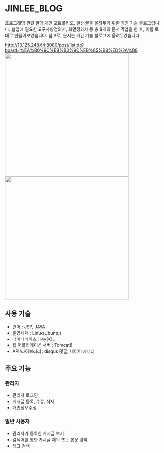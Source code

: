 # JINLEE_BLOG
프로그래밍 관련 글과 개인 포트폴리오, 일상 글을 올려두기 위한 개인 기술 블로그입니다. 협업에 필요한 요구사항정의서, 화면정의서 등 총 8개의 문서 작업을 한 후, 이를 토대로 만들어보았습니다. 참고로, 문서는 개인 기술 블로그에 올려두었습니다. 

http://13.125.248.64:8080/post/list.do?board=%EA%B0%9C%EB%B0%9C%EB%85%B8%ED%8A%B8
<img src="https://user-images.githubusercontent.com/49344118/61848338-bee78380-aee8-11e9-803b-8442866cdf67.png" height="400">
<img src="https://user-images.githubusercontent.com/49344118/61848646-c4919900-aee9-11e9-9e40-3477ec7290e8.png" height="400">

## 사용 기술
* 언어 : JSP, JAVA
* 운영체제 : Linux(Ubuntu)
* 데이터베이스 : MySQL
* 웹 어플리케이션 서버 : Tomcat8
* API/라이브러리 :  disqus 댓글, 네이버 에디터

## 주요 기능
### 관리자
- 관리자 로그인
- 게시글 등록, 수정, 삭제
- 개인정보수정

### 일반 사용자
- 관리자가 등록한 게시글 보기
- 검색어를 통한 게시글 제목 또는 본문 검색
- 태그 검색



